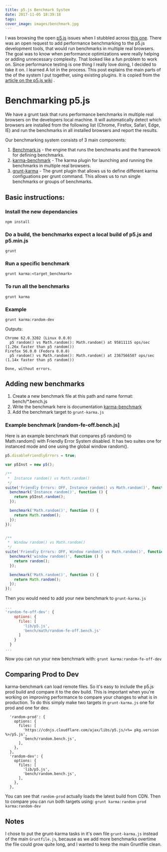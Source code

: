 ```yaml
---
title: p5.js Benchmark System
date: 2017-11-05 18:39:18
tags:
cover_image: images/benchmark.jpg
---
```


I was browsing the open [p5.js](https://github.com/processing/p5.js/issues/1524) issues when I stubbled across [this one](https://github.com/processing/p5.js/issues/1524). There was an open request to add performance benchmarking to the p5.js development tools, that would run benchmarks in multiple real browsers. The goal was to know when performance optimizations were really helping or adding unnecessary complexity.  That looked like a fun problem to work on.  Since performance testing is one thing I really love doing, I decided to take it on.  I learned A lot in the process.  This post explains the main parts of the of the system I put together,  using existing plugins.  It is copied from the [article on the p5.js wiki](https://github.com/processing/p5.js/wiki/Benchmarking-p5.js) .

# Benchmarking p5.js
We have a grunt task that runs performance benchmarks in multiple real browsers on the developers local machine. It will automatically detect which browsers are installed from the following list (Chrome, Firefox, Safari, Edge, IE) and run the benchmarks in all installed browsers and report the results.

Our benchmarking system consists of 3 main components:

1. [Benchmark.js](https://benchmarkjs.com/) - the engine that runs the benchmarks and the framework for defining benchmarks.
2. [karma-benchmark](https://www.npmjs.com/package/karma-benchmark) - The karma plugin for launching and running the benchmarks in multiple real browsers.
3. [grunt-karma](https://www.npmjs.com/package/grunt-karma) - The grunt plugin that allows us to define different karma configuations per grunt command.  This allows us to run single benchmarks or groups of benchmarks.

## Basic instructions:
### Install the new dependancies
`npm install`

### Do a build, the benchmarks expect a local build of p5.js and p5.min.js
`grunt`

### Run a specific benchmark
`grunt karma:<target_benchmark>`

### To run all the benchmarks
`grunt karma`

### Example
`grunt karma:random-dev`

Outputs:
```
Chrome 62.0.3202 (Linux 0.0.0)
  p5 random() vs Math.random(): Math.random() at 95811115 ops/sec (1.26x faster than p5 random())
Firefox 56.0.0 (Fedora 0.0.0)
  p5 random() vs Math.random(): Math.random() at 2367566507 ops/sec (1.14x faster than p5 random())

Done, without errors.
```

## Adding new benchmarks
1.  Create a new benchmark file at this path and name format:  bench/*.bench.js
2.  Write the benchmark here is documentation [karma-benchmark](https://github.com/JamieMason/karma-benchmark/blob/master/README.md)
3.  Add the benchmark target to `grunt-karma.js`

### Example benchmark [random-fe-off.bench.js]

Here is an example benchmark that compares p5 random() to Math.random() with Friendly Error System disabled. It has two suites one for instanced mode and one using the global window random().

```JavaScript
p5.disableFriendlyErrors = true;

var p5Inst = new p5();

/**
 *  Instance random() vs Math.random()
 */
suite('Friendly Errors: OFF, Instance random() vs Math.random()', function () {
  benchmark('Instance random()', function () {
    return p5Inst.random();
  });

  benchmark('Math.random()', function () {
    return Math.random();
  });
});


/**
 *  Window random() vs Math.random()
 */
suite('Friendly Errors: OFF, Window random() vs Math.random()', function () {
  benchmark('window random()', function () {
    return random();
  });

  benchmark('Math.random()', function () {
    return Math.random();
  });
});
```
Then you would need to add your new benchmark to `grunt-karma.js`

```JavaScript
...
'random-fe-off-dev': {
    options: {
      files: [
        'lib/p5.js',
        'bench/math/random-fe-off.bench.js'
      ]
    }
  }
...
```
Now you can run your new benchmark with:
`grunt karma:random-fe-off-dev`

## Comparing Prod to Dev
karma-benchmark can load remote files.  So it's easy to include the p5.js prod build and compare it to the dev build.  This is important when you're working on improving performance to compare your changes to what is in production.   To do this simply make two targets in `grunt-karma.js` one for prod and one for dev.

```
  'random-prod': {
    options: {
      files: [
        'https://cdnjs.cloudflare.com/ajax/libs/p5.js/<%= pkg.version %>/p5.js',
        'bench/random.bench.js',
      ],
    },
  },
  'random-dev': {
    options: {
      files: [
        'lib/p5.js',
        'bench/random.bench.js',
      ],
    },
  },
```
You can see that `random-prod` actually loads the latest build from CDN.  Then to compare you can run both targets using:
`grunt karma:random-prod karma:random-dev`

## Notes
I chose to put the grunt-karma tasks in it's own file `grunt-karma.js`  instead of the main `Gruntfile.js`, because as we add more benchmarks overtime the file could grow quite long, and I wanted to keep the main Gruntfile clean.

